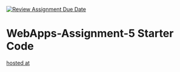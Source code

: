 [![Review Assignment Due Date](https://classroom.github.com/assets/deadline-readme-button-24ddc0f5d75046c5622901739e7c5dd533143b0c8e959d652212380cedb1ea36.svg)](https://classroom.github.com/a/7kKA03Up)
# WebApps-Assignment-5 Starter Code
[hosted at]( https://44-563-webapps-f23.github.io/44563-webapps-f23-assignment5-Pravallika7120/)